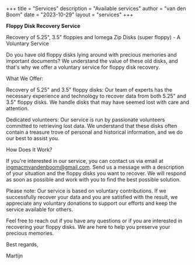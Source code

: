 +++
title = "Services"
description = "Available services"
author = "van den Boom"
date = "2023-10-29"
layout = "services"
+++

<b>Floppy Disk Recovery Service</b>

Recovery of 5.25", 3.5" floppies and Iomega Zip Disks (super floppy) - A Voluntary Service

Do you have old floppy disks lying around with precious memories and important documents? We understand the value of these old disks, and that's why we offer a voluntary service for floppy disk recovery.

What We Offer:

Recovery of 5.25" and 3.5" floppy disks: Our team of experts has the necessary experience and technology to recover data from both 5.25" and 3.5" floppy disks. We handle disks that may have seemed lost with care and attention.

Dedicated volunteers: Our service is run by passionate volunteers committed to retrieving lost data. We understand that these disks often contain a treasure trove of personal and historical information, and we do our best to assist you.

How Does It Work?

If you're interested in our service, you can contact us via email at ingmacmvandenboom@gmail.com. Send us a message with a description of your situation and the floppy disks you want to recover. We will respond as soon as possible and work with you to find the best possible solution.

Please note: Our service is based on voluntary contributions. If we successfully recover your data and you are satisfied with the result, we appreciate any voluntary donations to support our efforts and keep the service available for others.

Feel free to reach out if you have any questions or if you are interested in recovering your floppy disks. We are here to help you preserve your precious memories.

Best regards,

Martijn